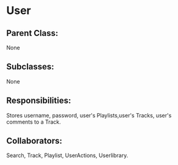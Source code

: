 # User

## Parent Class:
None

## Subclasses:
None

## Responsibilities:
Stores username, password, user's Playlists,user's Tracks, user's comments to a Track.

## Collaborators:
Search, Track, Playlist, UserActions, Userlibrary.